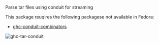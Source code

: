 Parse tar files using conduit for streaming

This package reuqires the following packagese not available in Fedora:

* [ghc-conduit-combinators](../ghc-conduit-combinators)

![ghc-tar-conduit](https://copr.fedorainfracloud.org/coprs/g/weldr/bdcs-haskell-deps/package/ghc-tar-conduit/status_image/last_build.png)
